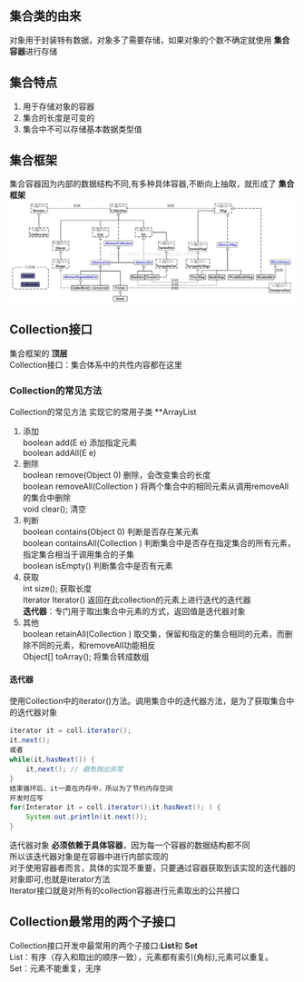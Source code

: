 ## 集合类的由来  
对象用于封装特有数据，对象多了需要存储，如果对象的个数不确定就使用 **集合容器**进行存储  

## 集合特点
1. 用于存储对象的容器  
2. 集合的长度是可变的  
3. 集合中不可以存储基本数据类型值  

## 集合框架
集合容器因为内部的数据结构不同,有多种具体容器,不断向上抽取，就形成了 **集合框架**  
![Collection frame](/picture/API/Collectionframe.jpg)  

## 	Collection接口
集合框架的 **顶层**	
Collection接口：集合体系中的共性内容都在这里  

### Collection的常见方法
Collection的常见方法		实现它的常用子类 **ArrayList  
1.  添加  
    boolean add(E e)	添加指定元素  
    boolean addAll(E e)  
2.  删除  
    boolean remove(Object 0)	删除，会改变集合的长度  
    boolean removeAll(Collection )	将两个集合中的相同元素从调用removeAll的集合中删除  
    void clear();	清空  
3.  判断  
    boolean contains(Object 0)	判断是否存在某元素  
    boolean containsAll(Collection )	判断集合中是否存在指定集合的所有元素，指定集合相当于调用集合的子集  
    boolean isEmpty()	判断集合中是否有元素  
4.  获取  
    int size();		获取长度  
    Iterator Iterator()	返回在此collection的元素上进行迭代的迭代器  
    **迭代器**：专门用于取出集合中元素的方式，返回值是迭代器对象  
5. 其他  
    boolean retainAll(Collection )		取交集，保留和指定的集合相同的元素，而删除不同的元素，和removeAll功能相反  
    Object[] toArray();		将集合转成数组  

#### 迭代器
使用Collection中的iterator()方法。调用集合中的迭代器方法，是为了获取集合中的迭代器对象  
```java
iterator it = coll.iterator();  
it.next();
或者
while(it,hasNext()) {
    it,next(); // 避免抛出异常
}
结束循环后，it一直在内存中，所以为了节约内存空间  
开发时应写	
for(Interator it = coll.iterator();it.hasNext(); ) {
    System.out.println(it.next());
}
```
迭代器对象 **必须依赖于具体容器**，因为每一个容器的数据结构都不同  
所以该迭代器对象是在容器中进行内部实现的  
对于使用容器者而言，具体的实现不重要，只要通过容器获取到该实现的迭代器的对象即可,也就是iterator方法  
Iterator接口就是对所有的collection容器进行元素取出的公共接口  

## Collection最常用的两个子接口
Collection接口开发中最常用的两个子接口:**List**和 **Set**  
List：有序（存入和取出的顺序一致），元素都有索引(角标),元素可以重复。  
Set：元素不能重复，无序